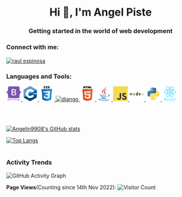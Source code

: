 <h1 align="center">Hi 👋, I'm Angel Piste</h1>
<div align="center">
  
</div>
<h3 align="center">Getting started in the world of web development</h3>

<h3 align="left">Connect with me:</h3>
<p align="left">
<a href="https://fb.com/angel piste" target="blank"><img align="center" src="https://raw.githubusercontent.com/rahuldkjain/github-profile-readme-generator/master/src/images/icons/Social/facebook.svg" alt="raul espinosa" height="30" width="40" /></a>
</p>

<h3 align="left">Languages and Tools:</h3>
<p align="left"> <a href="https://getbootstrap.com" target="_blank" rel="noreferrer"> <img src="https://raw.githubusercontent.com/devicons/devicon/master/icons/bootstrap/bootstrap-plain-wordmark.svg" alt="bootstrap" width="40" height="40"/> </a> <a href="https://www.w3schools.com/cpp/" target="_blank" rel="noreferrer"> <img src="https://raw.githubusercontent.com/devicons/devicon/master/icons/cplusplus/cplusplus-original.svg" alt="cplusplus" width="40" height="40"/> </a> <a href="https://www.w3schools.com/css/" target="_blank" rel="noreferrer"> <img src="https://raw.githubusercontent.com/devicons/devicon/master/icons/css3/css3-original-wordmark.svg" alt="css3" width="40" height="40"/> </a> <a href="https://www.djangoproject.com/" target="_blank" rel="noreferrer"> <img src="https://cdn.worldvectorlogo.com/logos/django.svg" alt="django" width="40" height="40"/> </a> <a href="https://www.w3.org/html/" target="_blank" rel="noreferrer"> <img src="https://raw.githubusercontent.com/devicons/devicon/master/icons/html5/html5-original-wordmark.svg" alt="html5" width="40" height="40"/> </a> <a href="https://www.java.com" target="_blank" rel="noreferrer"> <img src="https://raw.githubusercontent.com/devicons/devicon/master/icons/java/java-original.svg" alt="java" width="40" height="40"/> </a> <a href="https://developer.mozilla.org/en-US/docs/Web/JavaScript" target="_blank" rel="noreferrer"> <img src="https://raw.githubusercontent.com/devicons/devicon/master/icons/javascript/javascript-original.svg" alt="javascript" width="40" height="40"/> </a> <a href="https://nodejs.org" target="_blank" rel="noreferrer"> <img src="https://raw.githubusercontent.com/devicons/devicon/master/icons/nodejs/nodejs-original-wordmark.svg" alt="nodejs" width="40" height="40"/> </a> <a href="https://www.python.org" target="_blank" rel="noreferrer"> <img src="https://raw.githubusercontent.com/devicons/devicon/master/icons/python/python-original.svg" alt="python" width="40" height="40"/> </a> <a href="https://reactjs.org/" target="_blank" rel="noreferrer"> <img src="https://raw.githubusercontent.com/devicons/devicon/master/icons/react/react-original-wordmark.svg" alt="react" width="40" height="40"/> </a> </p>
<br><br>

[![Angelin9908's GitHub stats](https://github-readme-stats.vercel.app/api?username=Angelin9908&theme=)](https://github.com/Angelin9908/github-readme-stats)

[![Top Langs](https://github-readme-stats.vercel.app/api/top-langs/?username=Angelin9908&layout=compact&theme=aura_dark)](https://github.com/Angelin9908/github-readme-stats)
<br><br>
<!--
**Angelin9908/Angelin9908** is a ✨ _special_ ✨ repository because its `README.md` (this file) appears on your GitHub profile.
-->
### Activity Trends

![GitHub Activity Graph](https://activity-graph.herokuapp.com/graph?username=Angelin9908&theme=dracula&hide_border=true)

**Page Views**(Counting since 14th Nov 2022): ![Visitor Count](https://profile-counter.glitch.me/Angelin9908/count.svg)
